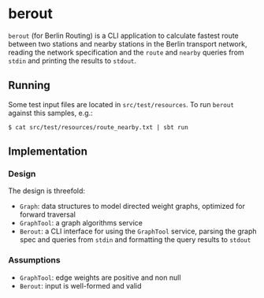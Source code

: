 berout
======

`berout` (for Berlin Routing) is a CLI application to calculate fastest route between
two stations and nearby stations in the Berlin transport network, reading the network
specification and the `route` and `nearby` queries from `stdin` and printing the results
to `stdout`.

Running
-------
Some test input files are located in `src/test/resources`. To run `berout` against this
samples, e.g.:
```
$ cat src/test/resources/route_nearby.txt | sbt run
```

Implementation
--------------
### Design
The design is threefold:
* `Graph`: data structures to model directed weight graphs, optimized for forward
traversal
* `GraphTool`: a graph algorithms service
* `Berout`: a CLI interface for using the `GraphTool` service, parsing the graph spec
and queries from `stdin` and formatting the query results to `stdout`

### Assumptions
* `GraphTool`: edge weights are positive and non null
* `Berout`: input is well-formed and valid
